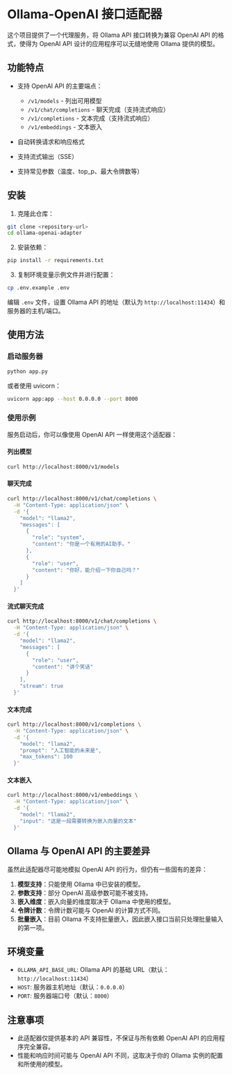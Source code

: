 # Ollama-OpenAI 接口适配器

这个项目提供了一个代理服务，将 Ollama API 接口转换为兼容 OpenAI API 的格式，使得为 OpenAI API 设计的应用程序可以无缝地使用 Ollama 提供的模型。

## 功能特点

- 支持 OpenAI API 的主要端点：
  - `/v1/models` - 列出可用模型
  - `/v1/chat/completions` - 聊天完成（支持流式响应）
  - `/v1/completions` - 文本完成（支持流式响应）
  - `/v1/embeddings` - 文本嵌入

- 自动转换请求和响应格式
- 支持流式输出（SSE）
- 支持常见参数（温度、top_p、最大令牌数等）

## 安装

1. 克隆此仓库：

```bash
git clone <repository-url>
cd ollama-openai-adapter
```

2. 安装依赖：

```bash
pip install -r requirements.txt
```

3. 复制环境变量示例文件并进行配置：

```bash
cp .env.example .env
```

编辑 `.env` 文件，设置 Ollama API 的地址（默认为 `http://localhost:11434`）和服务器的主机/端口。

## 使用方法

### 启动服务器

```bash
python app.py
```

或者使用 uvicorn：

```bash
uvicorn app:app --host 0.0.0.0 --port 8000
```

### 使用示例

服务启动后，你可以像使用 OpenAI API 一样使用这个适配器：

#### 列出模型

```bash
curl http://localhost:8000/v1/models
```

#### 聊天完成

```bash
curl http://localhost:8000/v1/chat/completions \
  -H "Content-Type: application/json" \
  -d '{
    "model": "llama2",
    "messages": [
      {
        "role": "system",
        "content": "你是一个有用的AI助手。"
      },
      {
        "role": "user",
        "content": "你好，能介绍一下你自己吗？"
      }
    ]
  }'
```

#### 流式聊天完成

```bash
curl http://localhost:8000/v1/chat/completions \
  -H "Content-Type: application/json" \
  -d '{
    "model": "llama2",
    "messages": [
      {
        "role": "user",
        "content": "讲个笑话"
      }
    ],
    "stream": true
  }'
```

#### 文本完成

```bash
curl http://localhost:8000/v1/completions \
  -H "Content-Type: application/json" \
  -d '{
    "model": "llama2",
    "prompt": "人工智能的未来是",
    "max_tokens": 100
  }'
```

#### 文本嵌入

```bash
curl http://localhost:8000/v1/embeddings \
  -H "Content-Type: application/json" \
  -d '{
    "model": "llama2",
    "input": "这是一段需要转换为嵌入向量的文本"
  }'
```

## Ollama 与 OpenAI API 的主要差异

虽然此适配器尽可能地模拟 OpenAI API 的行为，但仍有一些固有的差异：

1. **模型支持**：只能使用 Ollama 中已安装的模型。
2. **参数支持**：部分 OpenAI 高级参数可能不被支持。
3. **嵌入维度**：嵌入向量的维度取决于 Ollama 中使用的模型。
4. **令牌计数**：令牌计数可能与 OpenAI 的计算方式不同。
5. **批量嵌入**：目前 Ollama 不支持批量嵌入，因此嵌入接口当前只处理批量输入的第一项。

## 环境变量

- `OLLAMA_API_BASE_URL`: Ollama API 的基础 URL（默认：`http://localhost:11434`）
- `HOST`: 服务器主机地址（默认：`0.0.0.0`）
- `PORT`: 服务器端口号（默认：`8000`）

## 注意事项

- 此适配器仅提供基本的 API 兼容性，不保证与所有依赖 OpenAI API 的应用程序完全兼容。
- 性能和响应时间可能与 OpenAI API 不同，这取决于你的 Ollama 实例的配置和所使用的模型。
